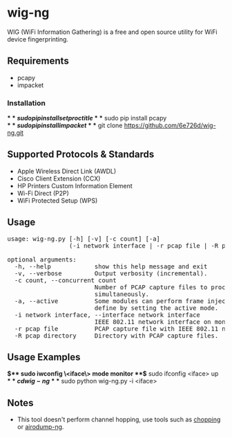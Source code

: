 # wig-ng
WIG (WiFi Information Gathering) is a free and open source utility for WiFi device fingerprinting.

## Requirements
 - pcapy
 - impacket

### Installation

**$** sudo pip install setproctitle
**$** sudo pip install pcapy  
**$** sudo pip install impacket  
**$** git clone https://github.com/6e726d/wig-ng.git

## Supported Protocols & Standards

 - Apple Wireless Direct Link (AWDL)
 - Cisco Client Extension (CCX)
 - HP Printers Custom Information Element
 - Wi-Fi Direct (P2P)
 - WiFi Protected Setup (WPS)

## Usage

<pre>
usage: wig-ng.py [-h] [-v] [-c count] [-a]  
                 (-i network interface | -r pcap file | -R pcap directory)  
  
optional arguments:  
  -h, --help            show this help message and exit  
  -v, --verbose         Output verbosity (incremental).  
  -c count, --concurrent count  
                        Number of PCAP capture files to process  
                        simultaneously.  
  -a, --active          Some modules can perform frame injection, this is  
                        define by setting the active mode.  
  -i network interface, --interface network interface  
                        IEEE 802.11 network interface on monitor mode.  
  -r pcap file          PCAP capture file with IEEE 802.11 network traffic.  
  -R pcap directory     Directory with PCAP capture files.  
</pre>

## Usage Examples

**$** sudo iwconfig \<iface\> mode monitor  
**$** sudo ifconfig \<iface\> up  
**$** cd wig-ng  
**$** sudo python wig-ng.py -i \<iface\>

## Notes

 - This tool doesn't perform channel hopping, use tools such as [chopping](https://github.com/6e726d/chopping) or [airodump-ng](https://www.aircrack-ng.org/).
